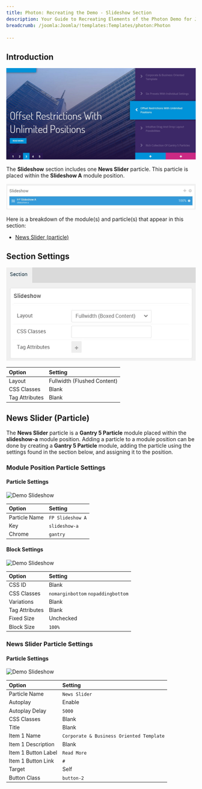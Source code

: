 ```yaml
---
title: Photon: Recreating the Demo - Slideshow Section
description: Your Guide to Recreating Elements of the Photon Demo for Joomla
breadcrumb: /joomla:Joomla/!templates:Templates/photon:Photon

---
```


## Introduction

![](assets/demo_2.jpeg)

The **Slideshow** section includes one **News Slider** particle. This particle is placed within the **Slideshow A** module position.

![](assets/home_slideshow.jpeg)

Here is a breakdown of the module(s) and particle(s) that appear in this section:

* [News Slider (particle)](#news-slider-(particle))

## Section Settings

![](assets/demo_slideshow_settings.jpeg)

| Option           | Setting                     |
| :--------------- | :----------                 |
| Layout           | Fullwidth (Flushed Content) |
| CSS Classes      | Blank                       |
| Tag Attributes   | Blank                       |

## News Slider (Particle)

The **News Slider** particle is a **Gantry 5 Particle** module placed within the **slideshow-a** module position. Adding a particle to a module position can be done by creating a **Gantry 5 Particle** module, adding the particle using the settings found in the section below, and assigning it to the position.

### Module Position Particle Settings

#### Particle Settings

![Demo Slideshow](demo_slideshow_1.jpeg)

| Option        | Setting          |
| :-----        | :-----           |
| Particle Name | `FP Slideshow A` |
| Key           | `slideshow-a`    |
| Chrome        | `gantry`         |

#### Block Settings

![Demo Slideshow](demo_slideshow_2.jpeg)

| Option         | Setting                            |
| :-----         | :-----                             |
| CSS ID         | Blank                              |
| CSS Classes    | `nomarginbottom` `nopaddingbottom` |
| Variations     | Blank                              |
| Tag Attributes | Blank                              |
| Fixed Size     | Unchecked                          |
| Block Size     | `100%`                             |

### News Slider Particle Settings

#### Particle Settings

![Demo Slideshow](demo_slideshow_3.jpeg)

| Option              | Setting                                  |
| :-----              | :-----                                   |
| Particle Name       | `News Slider`                            |
| Autoplay            | Enable                                   |
| Autoplay Delay      | `5000`                                   |
| CSS Classes         | Blank                                    |
| Title               | Blank                                    |
| Item 1 Name         | `Corporate & Business Oriented Template` |
| Item 1 Description  | Blank                                    |
| Item 1 Button Label | `Read More`                              |
| Item 1 Button Link  | `#`                                      |
| Target              | Self                                     |
| Button Class        | `button-2`                               |